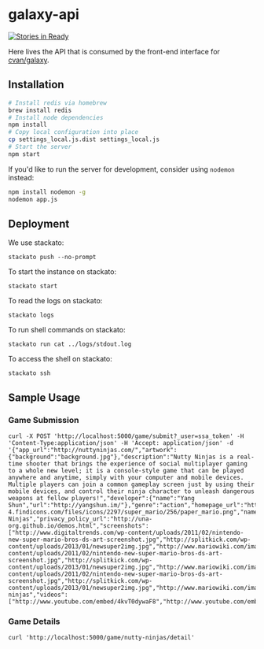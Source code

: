 # galaxy-api

[![Stories in Ready](https://badge.waffle.io/cvan/galaxy-api.png?label=ready&title=Ready)](https://waffle.io/cvan/galaxy-api)

Here lives the API that is consumed by the front-end interface for
[cvan/galaxy](cvan/galaxy).


## Installation

```bash
# Install redis via homebrew
brew install redis
# Install node dependencies
npm install
# Copy local configuration into place
cp settings_local.js.dist settings_local.js
# Start the server
npm start
```

If you'd like to run the server for development, consider using `nodemon` instead:

```bash
npm install nodemon -g
nodemon app.js
```


## Deployment

We use stackato:

    stackato push --no-prompt

To start the instance on stackato:

    stackato start

To read the logs on stackato:

    stackato logs

To run shell commands on stackato:

    stackato run cat ../logs/stdout.log

To access the shell on stackato:

    stackato ssh


## Sample Usage

### Game Submission
    curl -X POST 'http://localhost:5000/game/submit?_user=ssa_token' -H 'Content-Type:application/json' -H 'Accept: application/json' -d '{"app_url":"http://nuttyninjas.com/","artwork":{"background":"background.jpg"},"description":"Nutty Ninjas is a real-time shooter that brings the experience of social multiplayer gaming to a whole new level; it is a console-style game that can be played anywhere and anytime, simply with your computer and mobile devices. Multiple players can join a common gameplay screen just by using their mobile devices, and control their ninja character to unleash dangerous weapons at fellow players!","developer":{"name":"Yang Shun","url":"http://yangshun.im/"},"genre":"action","homepage_url":"http://www.nuttyninjas.com","icons":"http://png-4.findicons.com/files/icons/2297/super_mario/256/paper_mario.png","name":"Nutty Ninjas","privacy_policy_url":"http://una-org.github.io/demos.html","screenshots":["http://www.digitaltrends.com/wp-content/uploads/2011/02/nintendo-new-super-mario-bros-ds-art-screenshot.jpg","http://splitkick.com/wp-content/uploads/2013/01/newsuper2img.jpg","http://www.mariowiki.com/images/f/fc/SuperMarioBrosArtwork2.jpg","http://www.digitaltrends.com/wp-content/uploads/2011/02/nintendo-new-super-mario-bros-ds-art-screenshot.jpg","http://splitkick.com/wp-content/uploads/2013/01/newsuper2img.jpg","http://www.mariowiki.com/images/f/fc/SuperMarioBrosArtwork2.jpg","http://www.digitaltrends.com/wp-content/uploads/2011/02/nintendo-new-super-mario-bros-ds-art-screenshot.jpg","http://splitkick.com/wp-content/uploads/2013/01/newsuper2img.jpg","http://www.mariowiki.com/images/f/fc/SuperMarioBrosArtwork2.jpg"],"slug":"nutty-ninjas","videos":["http://www.youtube.com/embed/4kvT0dywaF8","http://www.youtube.com/embed/1Sow2O8D9Ok"]}'

### Game Details

    curl 'http://localhost:5000/game/nutty-ninjas/detail'
